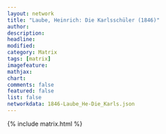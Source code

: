 ```yaml
---
layout: network
title: "Laube, Heinrich: Die Karlsschüler (1846)"
author:
description:
headline:
modified:
category: Matrix
tags: [matrix]
imagefeature: 
mathjax: 
chart: 
comments: false
featured: false
list: false
networkdata: 1846-Laube_He-Die_Karls.json
---
```

{% include matrix.html %}

